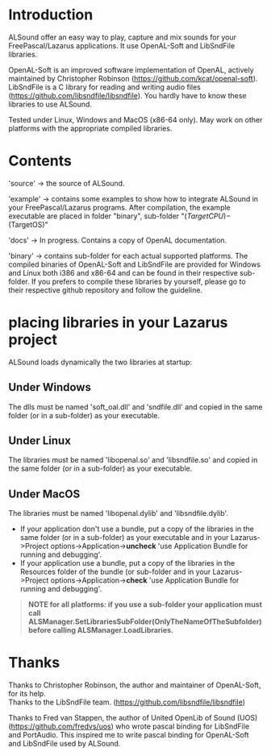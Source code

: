 # Introduction

ALSound offer an easy way to play, capture and mix sounds for your FreePascal/Lazarus applications. It use OpenAL-Soft and LibSndFile libraries.

OpenAL-Soft is an improved software implementation of OpenAL, actively maintained by Christopher Robinson (https://github.com/kcat/openal-soft).
LibSndFile is a C library for reading and writing audio files (https://github.com/libsndfile/libsndfile).
You hardly have to know these libraries to use ALSound.

Tested under Linux, Windows and MacOS (x86-64 only).
May work on other platforms with the appropriate compiled libraries.

# Contents

'source' -> the source of ALSound.

'example' -> contains some examples to show how to integrate ALSound in your FreePascal/Lazarus programs. After compilation, the example executable are placed in folder "binary", sub-folder "$(TargetCPU)-$(TargetOS)"

'docs' -> In progress. Contains a copy of OpenAL documentation.

'binary' -> contains sub-folder for each actual supported platforms. The compiled binaries of OpenAL-Soft and LibSndFile are provided for Windows and Linux both i386 and x86-64 and can be found in their respective sub-folder. If you prefers to compile these libraries by yourself, please go to their respective github repository and follow the guideline.  
# placing libraries in your Lazarus project

ALSound loads dynamically the two libraries at startup:

## Under Windows
The dlls must be named 'soft_oal.dll' and 'sndfile.dll' and copied in the same folder (or in a sub-folder) as your executable.

## Under Linux
The libraries must be named 'libopenal.so' and 'libsndfile.so' and copied in the same folder (or in a sub-folder) as your executable.

## Under MacOS
The libraries must be named 'libopenal.dylib' and 'libsndfile.dylib'.
- If your application don't use a bundle, put a copy of the libraries in the same folder (or in a sub-folder) as your executable and in your Lazarus->Project options->Application->**uncheck** 'use Application Bundle for running and debugging'.
- If your application use a bundle, put a copy of the libraries in the Resources folder of the bundle (or sub-folder and in your Lazarus->Project options->Application->**check** 'use Application Bundle for running and debugging'.

> **NOTE for all platforms: if you use a sub-folder your application must call ALSManager.SetLibrariesSubFolder(OnlyTheNameOfTheSubfolder) before calling ALSManager.LoadLibraries.**

# Thanks
Thanks to Christopher Robinson, the author and maintainer of OpenAL-Soft, for its help.  
Thanks to the LibSndFile team.
(https://github.com/libsndfile/libsndfile)  

Thanks to Fred van Stappen, the author of United OpenLib of Sound (UOS) (https://github.com/fredvs/uos) who wrote pascal binding for LibSndFile and PortAudio. This inspired me to write pascal binding for OpenAL-Soft and LibSndFile used by ALSound.


